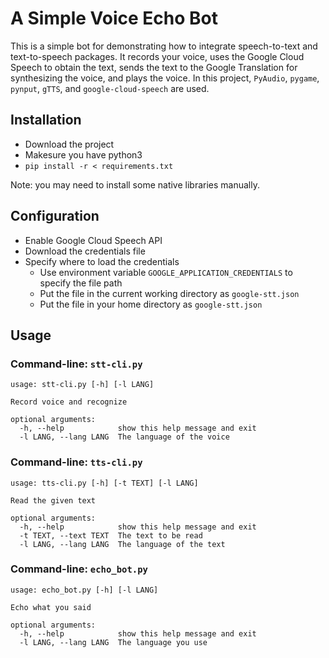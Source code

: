 # A Simple Voice Echo Bot

This is a simple bot for demonstrating how to integrate speech-to-text and text-to-speech packages.
It records your voice, uses the Google Cloud Speech to obtain the text, sends the text to the Google Translation for synthesizing the voice, and plays the voice.
In this project, `PyAudio`, `pygame`, `pynput`, `gTTS`, and `google-cloud-speech` are used. 

## Installation

* Download the project
* Makesure you have python3
* `pip install -r < requirements.txt`

Note: you may need to install some native libraries manually.

## Configuration

* Enable Google Cloud Speech API
* Download the credentials file
* Specify where to load the credentials
  * Use environment variable `GOOGLE_APPLICATION_CREDENTIALS` to specify the file path
  * Put the file in the current working directory as `google-stt.json`
  * Put the file in your home directory as `google-stt.json`

## Usage

### Command-line: `stt-cli.py`

```
usage: stt-cli.py [-h] [-l LANG]

Record voice and recognize

optional arguments:
  -h, --help            show this help message and exit
  -l LANG, --lang LANG  The language of the voice

```

### Command-line: `tts-cli.py`

```
usage: tts-cli.py [-h] [-t TEXT] [-l LANG]

Read the given text

optional arguments:
  -h, --help            show this help message and exit
  -t TEXT, --text TEXT  The text to be read
  -l LANG, --lang LANG  The language of the text

```

### Command-line: `echo_bot.py`

```
usage: echo_bot.py [-h] [-l LANG]

Echo what you said

optional arguments:
  -h, --help            show this help message and exit
  -l LANG, --lang LANG  The language you use

```
